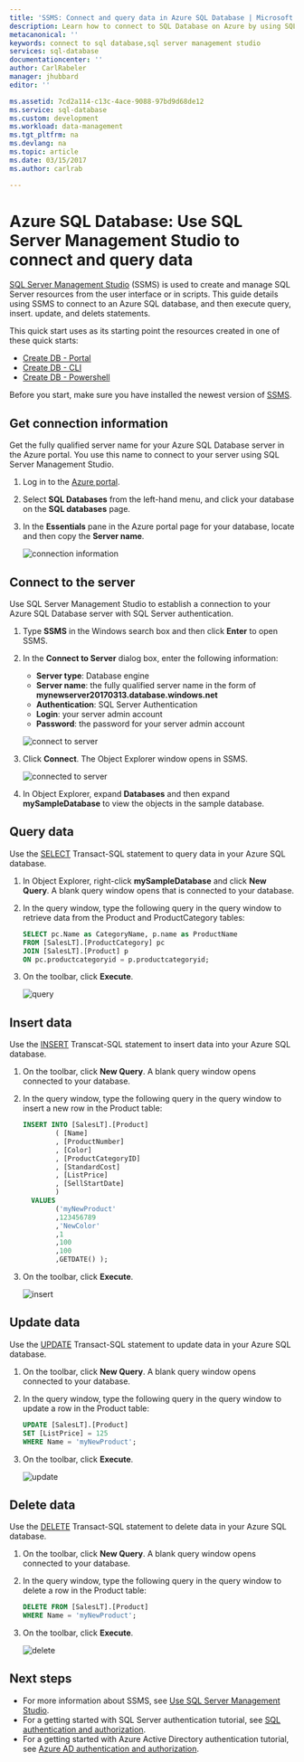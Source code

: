 ```yaml
---
title: 'SSMS: Connect and query data in Azure SQL Database | Microsoft Docs'
description: Learn how to connect to SQL Database on Azure by using SQL Server Management Studio (SSMS). Then, run Transact-SQL (T-SQL) statements to query and edit data.
metacanonical: ''
keywords: connect to sql database,sql server management studio
services: sql-database
documentationcenter: ''
author: CarlRabeler
manager: jhubbard
editor: ''

ms.assetid: 7cd2a114-c13c-4ace-9088-97bd9d68de12
ms.service: sql-database
ms.custom: development
ms.workload: data-management
ms.tgt_pltfrm: na
ms.devlang: na
ms.topic: article
ms.date: 03/15/2017
ms.author: carlrab

---
```

# Azure SQL Database: Use SQL Server Management Studio to connect and query data

[SQL Server Management Studio](https://msdn.microsoft.com/library/ms174173.aspx) (SSMS) is used to create and manage SQL Server resources from the user interface or in scripts. This guide details using SSMS to connect to an Azure SQL database, and then execute query, insert. update, and delets statements.

This quick start uses as its starting point the resources created in one of these quick starts:

- [Create DB - Portal](sql-database-get-started.md)
- [Create DB - CLI](sql-database-get-started-cli.md)
- [Create DB - Powershell](sql-database-get-started-powershell.md) 

Before you start, make sure you have installed the newest version of [SSMS](https://msdn.microsoft.com/library/mt238290.aspx). 

## Get connection information

Get the fully qualified server name for your Azure SQL Database server in the Azure portal. You use this name to connect to your server using SQL Server Management Studio.

1. Log in to the [Azure portal](https://portal.azure.com/).
2. Select **SQL Databases** from the left-hand menu, and click your database on the **SQL databases** page. 
3. In the **Essentials** pane in the Azure portal page for your database, locate and then copy the **Server name**.

    ![connection information](./media/sql-database-connect-query-ssms/connection-information.png)

## Connect to the server

Use SQL Server Management Studio to establish a connection to your Azure SQL Database server with SQL Server authentication.

1. Type **SSMS** in the Windows search box and then click **Enter** to open SSMS.

2. In the **Connect to Server** dialog box, enter the following information:
   - **Server type**: Database engine
   - **Server name**: the fully qualified server name in the form of **mynewserver20170313.database.windows.net**
   - **Authentication**: SQL Server Authentication
   - **Login**: your server admin account
   - **Password**: the password for your server admin account
 
    ![connect to server](./media/sql-database-connect-query-ssms/connect.png)
3. Click **Connect**. The Object Explorer window opens in SSMS. 

    ![connected to server](./media/sql-database-connect-query-ssms/connected.png)
4. In Object Explorer, expand **Databases** and then expand **mySampleDatabase** to view the objects in the sample database.

## Query data

Use the [SELECT](https://msdn.microsoft.com/library/ms189499.aspx) Transact-SQL statement to query data in your Azure SQL database.

1. In Object Explorer, right-click **mySampleDatabase** and click **New Query**. A blank query window opens that is connected to your database.
2. In the query window, type the following query in the query window to retrieve data from the Product and ProductCategory tables:

   ```sql
   SELECT pc.Name as CategoryName, p.name as ProductName
   FROM [SalesLT].[ProductCategory] pc
   JOIN [SalesLT].[Product] p
   ON pc.productcategoryid = p.productcategoryid;
   ```

3. On the toolbar, click **Execute**.

    ![query](./media/sql-database-connect-query-ssms/query.png)

## Insert data

Use the [INSERT](https://msdn.microsoft.com/library/ms174335.aspx) Transcat-SQL statement to insert data into your Azure SQL database.

1. On the toolbar, click **New Query**. A blank query window opens connected to your database.
2. In the query window, type the following query in the query window to insert a new row in the Product table:

   ```sql
   INSERT INTO [SalesLT].[Product]
           ( [Name]
           , [ProductNumber]
           , [Color]
           , [ProductCategoryID]
		   , [StandardCost]
		   , [ListPrice]
		   , [SellStartDate]
		   )
     VALUES
           ('myNewProduct'
           ,123456789
           ,'NewColor'
           ,1
		   ,100
		   ,100
		   ,GETDATE() );
   ```

3. On the toolbar, click **Execute**.

    ![insert](./media/sql-database-connect-query-ssms/insert.png)

## Update data

Use the [UPDATE](https://msdn.microsoft.com/library/ms177523.aspx) Transact-SQL statement to update data in your Azure SQL database.

1. On the toolbar, click **New Query**. A blank query window opens connected to your database.
2. In the query window, type the following query in the query window to update a row in the Product table:

   ```sql
   UPDATE [SalesLT].[Product]
   SET [ListPrice] = 125
   WHERE Name = 'myNewProduct';
   ```

3. On the toolbar, click **Execute**.

    ![update](./media/sql-database-connect-query-ssms/update.png)

## Delete data

Use the [DELETE](https://msdn.microsoft.com/library/ms189835.aspx) Transact-SQL statement to delete data in your Azure SQL database.

1. On the toolbar, click **New Query**. A blank query window opens connected to your database.
2. In the query window, type the following query in the query window to delete a row in the Product table:

   ```sql
   DELETE FROM [SalesLT].[Product]
   WHERE Name = 'myNewProduct';
   ```

3. On the toolbar, click **Execute**.

    ![delete](./media/sql-database-connect-query-ssms/delete.png)

## Next steps

- For more information about SSMS, see [Use SQL Server Management Studio](https://msdn.microsoft.com/library/ms174173.aspx).
- For a getting started with SQL Server authentication tutorial, see [SQL authentication and authorization](sql-database-control-access-sql-authentication-get-started.md).
- For a getting started with Azure Active Directory authentication tutorial, see [Azure AD authentication and authorization](sql-database-control-access-aad-authentication-get-started.md).
